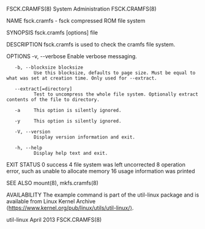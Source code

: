 FSCK.CRAMFS(8)                                                                              System Administration                                                                              FSCK.CRAMFS(8)

NAME
       fsck.cramfs - fsck compressed ROM file system

SYNOPSIS
       fsck.cramfs [options] file

DESCRIPTION
       fsck.cramfs is used to check the cramfs file system.

OPTIONS
       -v, --verbose
              Enable verbose messaging.

       -b, --blocksize blocksize
              Use this blocksize, defaults to page size. Must be equal to what was set at creation time. Only used for --extract.

       --extract[=directory]
              Test to uncompress the whole file system. Optionally extract contents of the file to directory.

       -a     This option is silently ignored.

       -y     This option is silently ignored.

       -V, --version
              Display version information and exit.

       -h, --help
              Display help text and exit.

EXIT STATUS
              0      success
              4      file system was left uncorrected
              8      operation error, such as unable to allocate memory
              16     usage information was printed

SEE ALSO
       mount(8), mkfs.cramfs(8)

AVAILABILITY
       The example command is part of the util-linux package and is available from Linux Kernel Archive ⟨https://www.kernel.org/pub/linux/utils/util-linux/⟩.

util-linux                                                                                        April 2013                                                                                   FSCK.CRAMFS(8)
